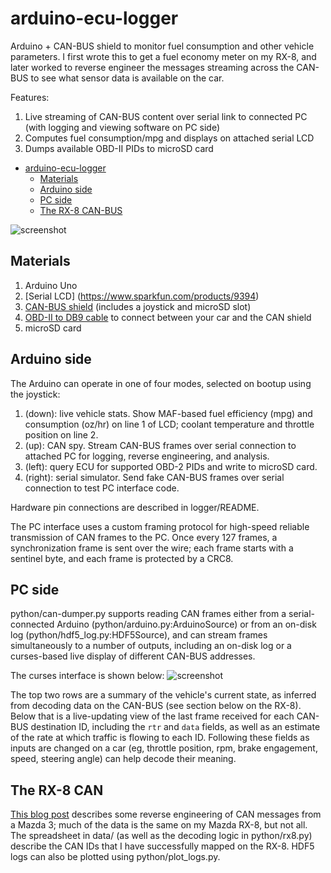 arduino-ecu-logger
==================

Arduino + CAN-BUS shield to monitor fuel consumption and other vehicle parameters. I first wrote this to get a fuel economy meter on my RX-8, and later worked to reverse engineer the messages streaming across the CAN-BUS to see what sensor data is available on the car.

Features:

1. Live streaming of CAN-BUS content over serial link to connected PC (with logging and viewing software on PC side)
2. Computes fuel consumption/mpg and displays on attached serial LCD
3. Dumps available OBD-II PIDs to microSD card

- [arduino-ecu-logger](#)
	- [Materials](#)
	- [Arduino side](#)
	- [PC side](#)
	- [The RX-8 CAN-BUS](#)

![screenshot](https://raw.githubusercontent.com/ihaque/arduino-ecu-logger/master/screenshot.png)

## Materials
1. Arduino Uno
2. [Serial LCD] (https://www.sparkfun.com/products/9394)
3. [CAN-BUS shield](https://www.sparkfun.com/products/13262) (includes a joystick and microSD slot)
4. [OBD-II to DB9 cable](https://www.sparkfun.com/products/10087) to connect between your car and the CAN shield
5. microSD card

## Arduino side
The Arduino can operate in one of four modes, selected on bootup using the joystick:

1. (down): live vehicle stats. Show MAF-based fuel efficiency (mpg) and consumption (oz/hr) on line 1 of LCD; coolant temperature and throttle position on line 2.
2. (up): CAN spy. Stream CAN-BUS frames over serial connection to attached PC for logging, reverse engineering, and analysis.
3. (left): query ECU for supported OBD-2 PIDs and write to microSD card.
4. (right): serial simulator. Send fake CAN-BUS frames over serial connection to test PC interface code.

Hardware pin connections are described in logger/README.

The PC interface uses a custom framing protocol for high-speed reliable transmission of CAN frames to the PC. Once every 127 frames, a synchronization frame is sent over the wire; each frame starts with a sentinel byte, and each frame is protected by a CRC8.

## PC side
python/can-dumper.py supports reading CAN frames either from a serial-connected Arduino (python/arduino.py:ArduinoSource) or from an on-disk log (python/hdf5_log.py:HDF5Source), and can stream frames simultaneously to a number of outputs, including an on-disk log or a curses-based live display of different CAN-BUS addresses.

The curses interface is shown below:
![screenshot](https://raw.githubusercontent.com/ihaque/arduino-ecu-logger/master/screenshot.png)

The top two rows are a summary of the vehicle's current state, as inferred from decoding data on the CAN-BUS (see section below on the RX-8). Below that is a live-updating view of the last frame received for each CAN-BUS destination ID, including the `rtr` and `data` fields, as well as an estimate of the rate at which traffic is flowing to each ID. Following these fields as inputs are changed on a car (eg, throttle position, rpm, brake engagement, speed, steering angle) can help decode their meaning.

## The RX-8 CAN

[This blog post](http://www.madox.net/blog/projects/mazda-can-bus/) describes some reverse engineering of CAN messages from a Mazda 3; much of the data is the same on my Mazda RX-8, but not all. The spreadsheet in data/ (as well as the decoding logic in python/rx8.py) describe the CAN IDs that I have successfully mapped on the RX-8. HDF5 logs can also be plotted using python/plot_logs.py.
